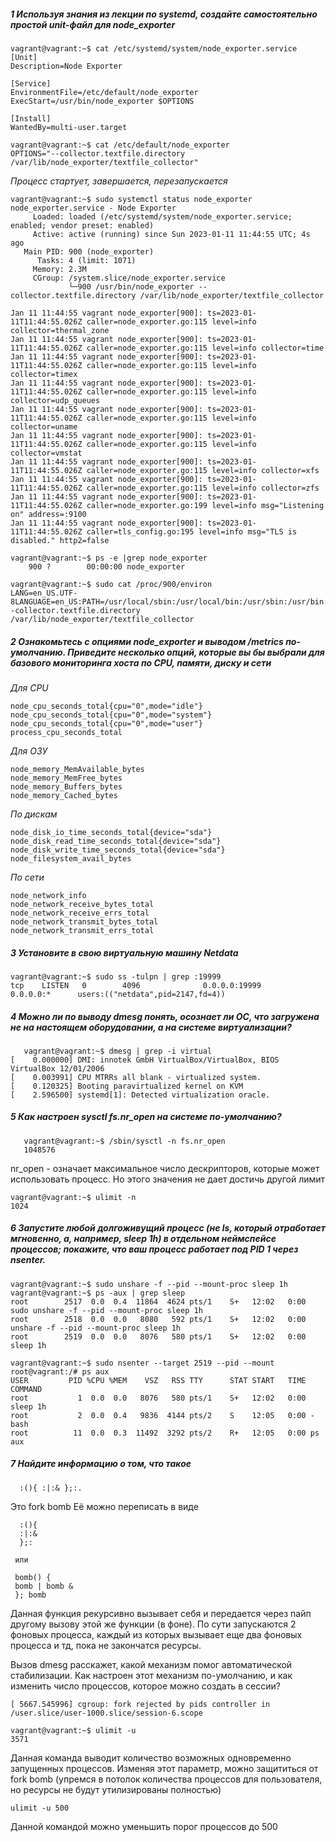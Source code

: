##### 1 Используя знания из лекции по systemd, создайте самостоятельно простой unit-файл для node_exporter
    vagrant@vagrant:~$ cat /etc/systemd/system/node_exporter.service
    [Unit]
    Description=Node Exporter

    [Service]
    EnvironmentFile=/etc/default/node_exporter
    ExecStart=/usr/bin/node_exporter $OPTIONS

    [Install]
    WantedBy=multi-user.target

    vagrant@vagrant:~$ cat /etc/default/node_exporter 
    OPTIONS="--collector.textfile.directory /var/lib/node_exporter/textfile_collector" 
    
    
    
    
  *Процесс  стартует, завершается, перезапускается*
    

    vagrant@vagrant:~$ sudo systemctl status node_exporter
    node_exporter.service - Node Exporter
         Loaded: loaded (/etc/systemd/system/node_exporter.service; enabled; vendor preset: enabled)
         Active: active (running) since Sun 2023-01-11 11:44:55 UTC; 4s ago
       Main PID: 900 (node_exporter)
          Tasks: 4 (limit: 1071)
         Memory: 2.3M
         CGroup: /system.slice/node_exporter.service
                 └─900 /usr/bin/node_exporter --collector.textfile.directory /var/lib/node_exporter/textfile_collector

    Jan 11 11:44:55 vagrant node_exporter[900]: ts=2023-01-11T11:44:55.026Z caller=node_exporter.go:115 level=info collector=thermal_zone
    Jan 11 11:44:55 vagrant node_exporter[900]: ts=2023-01-11T11:44:55.026Z caller=node_exporter.go:115 level=info collector=time
    Jan 11 11:44:55 vagrant node_exporter[900]: ts=2023-01-11T11:44:55.026Z caller=node_exporter.go:115 level=info collector=timex
    Jan 11 11:44:55 vagrant node_exporter[900]: ts=2023-01-11T11:44:55.026Z caller=node_exporter.go:115 level=info collector=udp_queues
    Jan 11 11:44:55 vagrant node_exporter[900]: ts=2023-01-11T11:44:55.026Z caller=node_exporter.go:115 level=info collector=uname
    Jan 11 11:44:55 vagrant node_exporter[900]: ts=2023-01-11T11:44:55.026Z caller=node_exporter.go:115 level=info collector=vmstat
    Jan 11 11:44:55 vagrant node_exporter[900]: ts=2023-01-11T11:44:55.026Z caller=node_exporter.go:115 level=info collector=xfs
    Jan 11 11:44:55 vagrant node_exporter[900]: ts=2023-01-11T11:44:55.026Z caller=node_exporter.go:115 level=info collector=zfs
    Jan 11 11:44:55 vagrant node_exporter[900]: ts=2023-01-11T11:44:55.026Z caller=node_exporter.go:199 level=info msg="Listening on" address=:9100
    Jan 11 11:44:55 vagrant node_exporter[900]: ts=2023-01-11T11:44:55.026Z caller=tls_config.go:195 level=info msg="TLS is disabled." http2=false

    vagrant@vagrant:~$ ps -e |grep node_exporter
        900 ?        00:00:00 node_exporter
    
    vagrant@vagrant:~$ sudo cat /proc/900/environ
    LANG=en_US.UTF-   8LANGUAGE=en_US:PATH=/usr/local/sbin:/usr/local/bin:/usr/sbin:/usr/bin:/sbin:/bin:/snap/binINVOCATION_ID=468effef990c42ab846feabdd52e5734JOURNAL_STREAM=9:25903OPTIONS=--collector.textfile.directory /var/lib/node_exporter/textfile_collector
    
    
   ##### 2 Ознакомьтесь с опциями node_exporter и выводом /metrics по-умолчанию. Приведите несколько опций, которые вы бы выбрали для базового мониторинга хоста по CPU, памяти, диску и сети
   *Для CPU*
   
    node_cpu_seconds_total{cpu="0",mode="idle"}
    node_cpu_seconds_total{cpu="0",mode="system"}
    node_cpu_seconds_total{cpu="0",mode="user"}
    process_cpu_seconds_total
    
    
   *Для ОЗУ*
    
    
    node_memory_MemAvailable_bytes
    node_memory_MemFree_bytes
    node_memory_Buffers_bytes
    node_memory_Cached_bytes
    
    
  *По дискам*
  
  
    node_disk_io_time_seconds_total{device="sda"}
    node_disk_read_time_seconds_total{device="sda"}
    node_disk_write_time_seconds_total{device="sda"}
    node_filesystem_avail_bytes
    
   *По сети*
   
    node_network_info
    node_network_receive_bytes_total
    node_network_receive_errs_total
    node_network_transmit_bytes_total
    node_network_transmit_errs_total
    
    
   ##### 3 Установите в свою виртуальную машину Netdata
   
    vagrant@vagrant:~$ sudo ss -tulpn | grep :19999
    tcp    LISTEN   0        4096              0.0.0.0:19999          0.0.0.0:*      users:(("netdata",pid=2147,fd=4))
   
   
   ##### 4 Можно ли по выводу dmesg понять, осознает ли ОС, что загружена не на настоящем оборудовании, а на системе виртуализации?
   
       vagrant@vagrant:~$ dmesg | grep -i virtual
    [    0.000000] DMI: innotek GmbH VirtualBox/VirtualBox, BIOS VirtualBox 12/01/2006
    [    0.003991] CPU MTRRs all blank - virtualized system.
    [    0.120325] Booting paravirtualized kernel on KVM
    [    2.596500] systemd[1]: Detected virtualization oracle.
    
   ##### 5 Как настроен sysctl fs.nr_open на системе по-умолчанию?
   
       vagrant@vagrant:~$ /sbin/sysctl -n fs.nr_open
       1048576
       
   nr_open - означает максимальное число дескрипторов, которые может использовать процесс. Но этого значения не дает достичь другой лимит
       
    vagrant@vagrant:~$ ulimit -n
    1024     
       
  ##### 6 Запустите любой долгоживущий процесс (не ls, который отработает мгновенно, а, например, sleep 1h) в отдельном неймспейсе процессов; покажите, что ваш процесс работает под PID 1 через nsenter.
  
    vagrant@vagrant:~$ sudo unshare -f --pid --mount-proc sleep 1h
    vagrant@vagrant:~$ ps -aux | grep sleep
    root        2517  0.0  0.4  11864  4624 pts/1    S+   12:02   0:00 sudo unshare -f --pid --mount-proc sleep 1h
    root        2518  0.0  0.0   8080   592 pts/1    S+   12:02   0:00 unshare -f --pid --mount-proc sleep 1h
    root        2519  0.0  0.0   8076   580 pts/1    S+   12:02   0:00 sleep 1h

    vagrant@vagrant:~$ sudo nsenter --target 2519 --pid --mount
    root@vagrant:/# ps aux
    USER         PID %CPU %MEM    VSZ   RSS TTY      STAT START   TIME COMMAND
    root           1  0.0  0.0   8076   580 pts/1    S+   12:02   0:00 sleep 1h
    root           2  0.0  0.4   9836  4144 pts/2    S    12:05   0:00 -bash
    root          11  0.0  0.3  11492  3292 pts/2    R+   12:05   0:00 ps aux
    
  ##### 7 Найдите информацию о том, что такое    
      :(){ :|:& };:.
      
      
  Это fork bomb Её можно переписать в виде
  
  
      :(){
      :|:&
      };:

     или

     bomb() { 
     bomb | bomb &
     }; bomb
  
  
Данная функция рекурсивно вызывает себя и передается через пайп другому вызову этой же функции (в фоне). По сути запускаются 2 фоновых процесса, каждый из которых вызывает еще два фоновых процесса и тд, пока не закончатся ресурсы.

Вызов dmesg расскажет, какой механизм помог автоматической стабилизации. Как настроен этот механизм по-умолчанию, и как изменить число процессов, которое можно создать в сессии?

    [ 5667.545996] cgroup: fork rejected by pids controller in /user.slice/user-1000.slice/session-6.scope

    vagrant@vagrant:~$ ulimit -u
    3571


Данная команда выводит количество возможных одновременно запущенных процессов. Изменяя этот параметр, можно защититься от fork bomb (упремся в потолок количества процессов для пользователя, но ресурсы не будут утилизированы полностью)

    ulimit -u 500
    
Данной командой можно уменьшить порог процессов до 500

